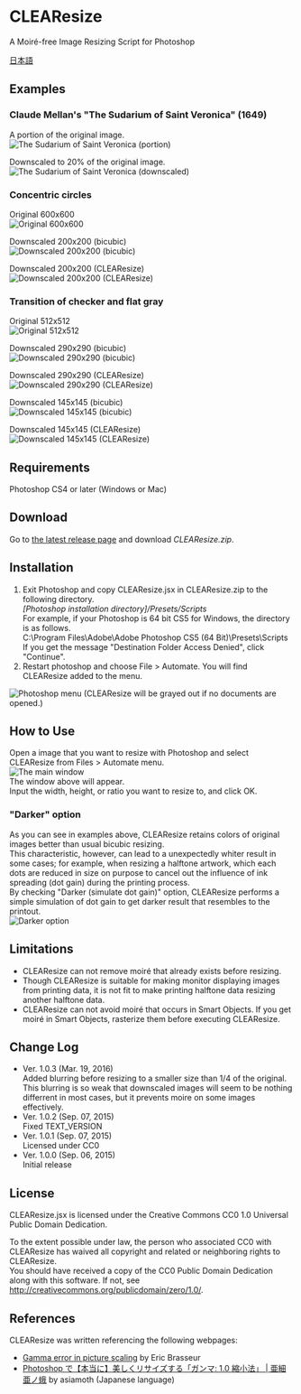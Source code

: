 # CLEAResize
A Moiré-free Image Resizing Script for Photoshop

[日本語](https://github.com/glassonion0323/CLEAResize/blob/master/README.ja.md)

## Examples

### Claude Mellan's "The Sudarium of Saint Veronica" (1649)
A portion of the original image.  
<img alt="The Sudarium of Saint Veronica (portion)" src="https://raw.githubusercontent.com/wiki/glassonion0323/CLEAResize/images/mellanface-portion.jpg" />  

Downscaled to 20% of the original image.  
<img alt="The Sudarium of Saint Veronica (downscaled)" src="https://raw.githubusercontent.com/wiki/glassonion0323/CLEAResize/images/mellanface400compare.jpg" />

### Concentric circles
Original 600x600  
<img alt="Original 600x600" src="https://raw.githubusercontent.com/wiki/glassonion0323/CLEAResize/images/concentric.png" />  

Downscaled 200x200 (bicubic)  
<img alt="Downscaled 200x200 (bicubic)" src="https://raw.githubusercontent.com/wiki/glassonion0323/CLEAResize/images/concentric_200_bicubic.png" />  

Downscaled 200x200 (CLEAResize)  
<img alt="Downscaled 200x200 (CLEAResize)" src="https://raw.githubusercontent.com/wiki/glassonion0323/CLEAResize/images/concentric_200_clearesize.png" />  

### Transition of checker and flat gray
Original 512x512  
<img alt="Original 512x512" src="https://raw.githubusercontent.com/wiki/glassonion0323/CLEAResize/images/graychecker.png" />  

Downscaled 290x290 (bicubic)  
<img alt="Downscaled 290x290 (bicubic)" src="https://raw.githubusercontent.com/wiki/glassonion0323/CLEAResize/images/graychecker_290_moire.png" />  

Downscaled 290x290 (CLEAResize)  
<img alt="Downscaled 290x290 (CLEAResize)" src="https://raw.githubusercontent.com/wiki/glassonion0323/CLEAResize/images/graychecker_290_clearesize.png" />  

Downscaled 145x145 (bicubic)  
<img alt="Downscaled 145x145 (bicubic)" src="https://raw.githubusercontent.com/wiki/glassonion0323/CLEAResize/images/graychecker_145_bicubic.png" />  

Downscaled 145x145 (CLEAResize)  
<img alt="Downscaled 145x145 (CLEAResize)" src="https://raw.githubusercontent.com/wiki/glassonion0323/CLEAResize/images/graychecker_145_clearesize.png" />  

## Requirements
Photoshop CS4 or later (Windows or Mac)

## Download
Go to [the latest release page](https://github.com/glassonion0323/CLEAResize/releases/latest) and download *CLEAResize.zip*.

## Installation
1. Exit Photoshop and copy CLEAResize.jsx in CLEAResize.zip to the following directory.  
*[Photoshop installation directory]/Presets/Scripts*  
For example, if your Photoshop is 64 bit CS5 for Windows, the directory is as follows.  
C:\\Program Files\\Adobe\\Adobe Photoshop CS5 (64 Bit)\\Presets\\Scripts  
If you get the message "Destination Folder Access Denied", click "Continue".  
2. Restart photoshop and choose File \> Automate. You will find CLEAResize added to the menu.
<img alt="Photoshop menu" src="https://raw.githubusercontent.com/wiki/glassonion0323/CLEAResize/images/clearesizemenu.png" />  
(CLEAResize will be grayed out if no documents are opened.)

## How to Use
Open a image that you want to resize with Photoshop and select CLEAResize from Files > Automate menu.  
<img alt="The main window" src="https://raw.githubusercontent.com/wiki/glassonion0323/CLEAResize/images/clearesizedialog.png" />  
The window above will appear.  
Input the width, height, or ratio you want to resize to, and click OK.

### "Darker" option
As you can see in examples above, CLEAResize retains colors of original images better than usual bicubic resizing.  
This characteristic, however, can lead to a unexpectedly whiter result in some cases; for example, when resizing a halftone artwork, which each dots are reduced in size on purpose to cancel out the influence of ink spreading (dot gain) during the printing process.  
By checking "Darker (simulate dot gain)" option, CLEAResize performs a simple simulation of dot gain to get darker result that resembles to the printout.  
<img alt="Darker option" src="https://raw.githubusercontent.com/wiki/glassonion0323/CLEAResize/images/dvorak_comparison.png" />

## Limitations
* CLEAResize can not remove moiré that already exists before resizing.  
* Though CLEAResize is suitable for making monitor displaying images from printing data, it is not fit to make printing halftone data resizing another halftone data.  
* CLEAResize can not avoid moiré that occurs in Smart Objects. If you get moiré in Smart Objects, rasterize them before executing CLEAResize.

## Change Log
* Ver. 1.0.3 (Mar. 19, 2016)  
Added blurring before resizing to a smaller size than 1/4 of the original.  
This blurring is so weak that downscaled images will seem to be nothing differrent in most cases, but it prevents moire on some images effectively.
* Ver. 1.0.2 (Sep. 07, 2015)  
Fixed TEXT_VERSION
* Ver. 1.0.1 (Sep. 07, 2015)  
Licensed under CC0
* Ver. 1.0.0 (Sep. 06, 2015)  
Initial release

## License
CLEAResize.jsx is licensed under the Creative Commons CC0 1.0 Universal Public Domain Dedication.

To the extent possible under law, the person who associated CC0 with CLEAResize has waived all copyright and related or neighboring rights to CLEAResize.  
You should have received a copy of the CC0 Public Domain Dedication along with this software. If not, see <http://creativecommons.org/publicdomain/zero/1.0/>.

## References
CLEAResize was written referencing the following webpages:
* [Gamma error in picture scaling](http://www.4p8.com/eric.brasseur/gamma.html) by Eric Brasseur
* [Photoshop で【本当に】美しくリサイズする「ガンマ: 1.0 縮小法」 | 亜細亜ノ蛾](http://asiamoth.com/mt/archives/2011-02/19_2357.php) by asiamoth (Japanese language)
